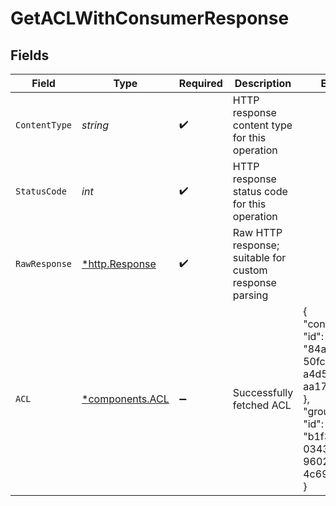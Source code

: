 # GetACLWithConsumerResponse


## Fields

| Field                                                                                                                          | Type                                                                                                                           | Required                                                                                                                       | Description                                                                                                                    | Example                                                                                                                        |
| ------------------------------------------------------------------------------------------------------------------------------ | ------------------------------------------------------------------------------------------------------------------------------ | ------------------------------------------------------------------------------------------------------------------------------ | ------------------------------------------------------------------------------------------------------------------------------ | ------------------------------------------------------------------------------------------------------------------------------ |
| `ContentType`                                                                                                                  | *string*                                                                                                                       | :heavy_check_mark:                                                                                                             | HTTP response content type for this operation                                                                                  |                                                                                                                                |
| `StatusCode`                                                                                                                   | *int*                                                                                                                          | :heavy_check_mark:                                                                                                             | HTTP response status code for this operation                                                                                   |                                                                                                                                |
| `RawResponse`                                                                                                                  | [*http.Response](https://pkg.go.dev/net/http#Response)                                                                         | :heavy_check_mark:                                                                                                             | Raw HTTP response; suitable for custom response parsing                                                                        |                                                                                                                                |
| `ACL`                                                                                                                          | [*components.ACL](../../models/components/acl.md)                                                                              | :heavy_minus_sign:                                                                                                             | Successfully fetched ACL                                                                                                       | {<br/>"consumer": {<br/>"id": "84a73fb8-50fc-44a7-a4d5-aa17728ee83f"<br/>},<br/>"group": "foo",<br/>"id": "b1f34145-0343-41a4-9602-4c69dec2f269"<br/>} |